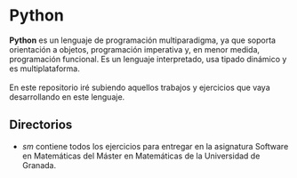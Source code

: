 # Python

**Python** es un lenguaje de programación multiparadigma, ya que soporta orientación a objetos, programación imperativa y, en menor medida, programación funcional. Es un lenguaje interpretado, usa tipado dinámico y es multiplataforma.
<br><br>
En este repositorio iré subiendo aquellos trabajos y ejercicios que vaya desarrollando en este lenguaje.

## Directorios

* *sm* contiene todos los ejercicios para entregar en la asignatura Software en Matemáticas del Máster en Matemáticas de la Universidad de Granada.
